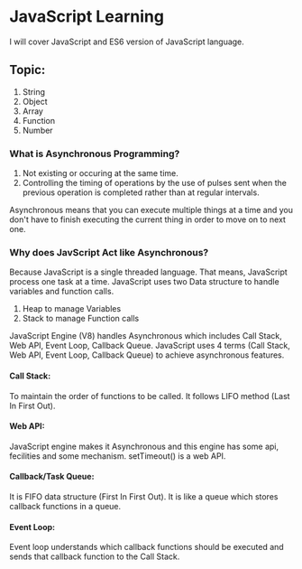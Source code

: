 # JavaScript Learning
I will cover JavaScript and ES6 version of JavaScript language.

## Topic:
1. String
2. Object
3. Array
4. Function
5. Number

### What is Asynchronous Programming?
1. Not existing or occuring at the same time.
2. Controlling the timing of operations by the use of pulses sent when the previous operation is completed rather than at regular intervals.

Asynchronous means that you can execute multiple things at a time and you don't have to finish executing the current thing in order to move on to next one.

### Why does JavScript Act like Asynchronous?
Because JavaScript is a single threaded language. That means, JavaScript process one task at a time. JavaScript uses two Data structure to handle variables and function calls. 
1. Heap to manage Variables
2. Stack to manage Function calls

JavaScript Engine (V8) handles Asynchronous which includes Call Stack, Web API, Event Loop, Callback Queue. JavaScript uses 4 terms (Call Stack, Web API, Event Loop, Callback Queue) to achieve asynchronous features.

#### Call Stack:
To maintain the order of functions to be called. It follows LIFO method (Last In First Out).
#### Web API: 
JavaScript engine makes it Asynchronous and this engine has some api, fecilities and some mechanism. setTimeout() is a web API.
#### Callback/Task Queue:
It is FIFO data structure (First In First Out). It is like a queue which stores callback functions in a queue.
#### Event Loop:
Event loop understands which callback functions should be executed and sends that callback function to the Call Stack.










